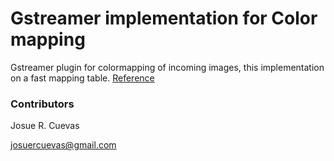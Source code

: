 # Gstreamer implementation for Color mapping

Gstreamer plugin for colormapping of incoming images, this implementation on a fast mapping table. [Reference](https://en.wikipedia.org/wiki/Color_mapping)

### Contributors

Josue R. Cuevas

josuercuevas@gmail.com
